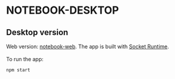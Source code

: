 # NOTEBOOK-DESKTOP

## Desktop version 

Web version: [notebook-web](https://github.com/HelloXiuXiu/notebook-web).
The app is built with [Socket Runtime](https://socketsupply.co/guides/).
<br>
<br>
To run the app:
```sh
npm start
```
